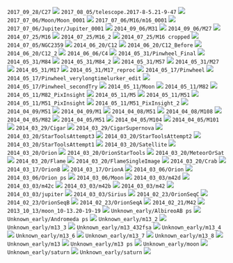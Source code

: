 <!-- %s/^!\[\](space\/\(.*\)\.\(png\|jpg\))$/`\1` \0/ -->

`2017_09_28/C27` [![](/image/C27.jpg)](space/2017_09_28/C27.jpg)
`2017_08_05/telescope.2017-8-5.21-9-47` [![](/image/telescope.2017-8-5.21-9-47.png)](space/2017_08_05/telescope.2017-8-5.21-9-47.png)
`2017_07_06/Moon/Moon_0001` [![](/image/Moon_0001.png)](space/2017_07_06/Moon/Moon_0001.png)
`2017_07_06/M16/m16_0001` [![](/image/m16_0001.png)](space/2017_07_06/M16/m16_0001.png)
`2017_07_06/Jupiter/Jupiter_0001` [![](/image/Jupiter_0001.png)](space/2017_07_06/Jupiter/Jupiter_0001.png)
`2014_09_06/M31` [![](/image/M31.png)](space/2014_09_06/M31.png)
`2014_09_06/M27` [![](/image/M27.png)](space/2014_09_06/M27.png)
`2014_07_25/M16` [![](/image/M16.jpg)](space/2014_07_25/M16.jpg)
`2014_07_25/M16_2` [![](/image/M16_2.jpg)](space/2014_07_25/M16_2.jpg)
`2014_07_25/M16 cropped` [![](/image/M16_cropped.jpg)](space/2014_07_25/M16_cropped.jpg)
`2014_07_05/NGC2359` [![](/image/NGC2359.png)](space/2014_07_05/NGC2359.png)
`2014_06_20/C12` [![](/image/C12.png)](space/2014_06_20/C12.png)
`2014_06_20/C12_Before` [![](/image/C12_Before.png)](space/2014_06_20/C12_Before.png)
`2014_06_20/C12_2` [![](/image/C12_2.png)](space/2014_06_20/C12_2.png)
`2014_06_06/C4` [![](/image/C4.png)](space/2014_06_06/C4.png)
`2014_05_31/Pinwheel_Final` [![](/image/Pinwheel_Final.png)](space/2014_05_31/Pinwheel_Final.png)
`2014_05_31/M84` [![](/image/M84.png)](space/2014_05_31/M84.png)
`2014_05_31/M84_2` [![](/image/M84_2.jpg)](space/2014_05_31/M84_2.jpg)
`2014_05_31/M57` [![](/image/M57.png)](space/2014_05_31/M57.png)
`2014_05_31/M27` [![](/image/M27.png)](space/2014_05_31/M27.png)
`2014_05_31/M17` [![](/image/M17.png)](space/2014_05_31/M17.png)
`2014_05_31/M17_reproc` [![](/image/M17_reproc.png)](space/2014_05_31/M17_reproc.png)
`2014_05_17/Pinwheel` [![](/image/Pinwheel.png)](space/2014_05_17/Pinwheel.png)
`2014_05_17/Pinwheel_verylongtimelurker_edit` [![](/image/Pinwheel_verylongtimelurker_edit.png)](space/2014_05_17/Pinwheel_verylongtimelurker_edit.png)
`2014_05_17/Pinwheel_secondTry` [![](/image/Pinwheel_secondTry.png)](space/2014_05_17/Pinwheel_secondTry.png)
`2014_05_11/Moon` [![](/image/Moon.png)](space/2014_05_11/Moon.png)
`2014_05_11/M82` [![](/image/M82.png)](space/2014_05_11/M82.png)
`2014_05_11/M82_PixInsight` [![](/image/M82_PixInsight.png)](space/2014_05_11/M82_PixInsight.png)
`2014_05_11/M5` [![](/image/M5.png)](space/2014_05_11/M5.png)
`2014_05_11/M51` [![](/image/M51.png)](space/2014_05_11/M51.png)
`2014_05_11/M51_PixInsight` [![](/image/M51_PixInsight.png)](space/2014_05_11/M51_PixInsight.png)
`2014_05_11/M51_PixInsight_2` [![](/image/M51_PixInsight_2.png)](space/2014_05_11/M51_PixInsight_2.png)
`2014_04_09/M51` [![](/image/M51.png)](space/2014_04_09/M51.png)
`2014_04_09/M1` [![](/image/M1.png)](space/2014_04_09/M1.png)
`2014_04_08/M51` [![](/image/M51.png)](space/2014_04_08/M51.png)
`2014_04_08/M108` [![](/image/M108.png)](space/2014_04_08/M108.png)
`2014_04_05/M82` [![](/image/M82.png)](space/2014_04_05/M82.png)
`2014_04_05/M51` [![](/image/M51.png)](space/2014_04_05/M51.png)
`2014_04_05/M104` [![](/image/M104.png)](space/2014_04_05/M104.png)
`2014_04_05/M101` [![](/image/M101.png)](space/2014_04_05/M101.png)
`2014_03_29/Cigar` [![](/image/Cigar.png)](space/2014_03_29/Cigar.png)
`2014_03_29/CigarSupernova` [![](/image/CigarSupernova.png)](space/2014_03_29/CigarSupernova.png)
`2014_03_20/StarToolsAttempt3` [![](/image/StarToolsAttempt3.png)](space/2014_03_20/StarToolsAttempt3.png)
`2014_03_20/StarToolsAttempt2` [![](/image/StarToolsAttempt2.png)](space/2014_03_20/StarToolsAttempt2.png)
`2014_03_20/StarToolsAttempt1` [![](/image/StarToolsAttempt1.png)](space/2014_03_20/StarToolsAttempt1.png)
`2014_03_20/Satellite` [![](/image/Satellite.png)](space/2014_03_20/Satellite.png)
`2014_03_20/Orion` [![](/image/Orion.png)](space/2014_03_20/Orion.png)
`2014_03_20/OrionStarTools` [![](/image/OrionStarTools.png)](space/2014_03_20/OrionStarTools.png)
`2014_03_20/MeteorOrSat` [![](/image/MeteorOrSat.png)](space/2014_03_20/MeteorOrSat.png)
`2014_03_20/Flame` [![](/image/Flame.png)](space/2014_03_20/Flame.png)
`2014_03_20/FlameSingleImage` [![](/image/FlameSingleImage.png)](space/2014_03_20/FlameSingleImage.png)
`2014_03_20/Crab` [![](/image/Crab.png)](space/2014_03_20/Crab.png)
`2014_03_17/OrionB` [![](/image/OrionB.png)](space/2014_03_17/OrionB.png)
`2014_03_17/OrionA` [![](/image/OrionA.png)](space/2014_03_17/OrionA.png)
`2014_03_06/Orion` [![](/image/Orion.png)](space/2014_03_06/Orion.png)
`2014_03_06/Orion ps` [![](/image/Orion_ps.png)](space/2014_03_06/Orion_ps.png)
`2014_03_06/Moon` [![](/image/Moon.png)](space/2014_03_06/Moon.png)
`2014_03_03/m42d` [![](/image/m42d.png)](space/2014_03_03/m42d.png)
`2014_03_03/m42c` [![](/image/m42c.png)](space/2014_03_03/m42c.png)
`2014_03_03/m42b` [![](/image/m42b.png)](space/2014_03_03/m42b.png)
`2014_03_03/m42` [![](/image/m42.png)](space/2014_03_03/m42.png)
`2014_03_03/jupiter` [![](/image/jupiter.png)](space/2014_03_03/jupiter.png)
`2014_03_03/Sirius` [![](/image/Sirius.png)](space/2014_03_03/Sirius.png)
`2014_02_23/OrionSeqC` [![](/image/OrionSeqC.png)](space/2014_02_23/OrionSeqC.png)
`2014_02_23/OrionSeqB` [![](/image/OrionSeqB.png)](space/2014_02_23/OrionSeqB.png)
`2014_02_23/OrionSeqA` [![](/image/OrionSeqA.png)](space/2014_02_23/OrionSeqA.png)
`2014_02_21/M42` [![](/image/M42.jpg)](space/2014_02_21/M42.jpg)
`2013_10_13/moon_10-13.20-19-19` [![](/image/moon_10-13.20-19-19.jpg)](space/2013_10_13/moon_10-13.20-19-19.jpg)
`Unknown_early/AlbireoAB ps` [![](/image/AlbireoAB_ps.jpg)](space/Unknown_early/AlbireoAB_ps.jpg)
`Unknown_early/Andromeda ps` [![](/image/Andromeda_ps.jpg)](space/Unknown_early/Andromeda_ps.jpg)
`Unknown_early/m13_2` [![](/image/m13_2.png)](space/Unknown_early/m13_2.png)
`Unknown_early/m13_3` [![](/image/m13_3.png)](space/Unknown_early/m13_3.png)
`Unknown_early/m13_432fsa` [![](/image/m13_432fsa.png)](space/Unknown_early/m13_432fsa.png)
`Unknown_early/m13_4` [![](/image/m13_4.png)](space/Unknown_early/m13_4.png)
`Unknown_early/m13_6` [![](/image/m13_6.png)](space/Unknown_early/m13_6.png)
`Unknown_early/m13_7` [![](/image/m13_7.png)](space/Unknown_early/m13_7.png)
`Unknown_early/m13_8` [![](/image/m13_8.png)](space/Unknown_early/m13_8.png)
`Unknown_early/m13` [![](/image/m13.png)](space/Unknown_early/m13.png)
`Unknown_early/m13 ps` [![](/image/m13_ps.jpg)](space/Unknown_early/m13_ps.jpg)
`Unknown_early/moon` [![](/image/moon.png)](space/Unknown_early/moon.png)
`Unknown_early/saturn` [![](/image/saturn.jpg)](space/Unknown_early/saturn.jpg)
`Unknown_early/saturn` [![](/image/saturn.png)](space/Unknown_early/saturn.png)
